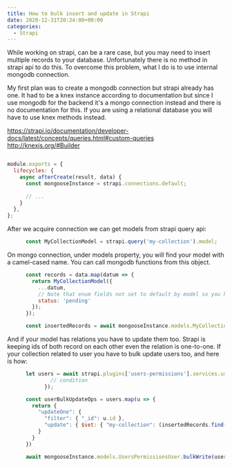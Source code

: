 ```yaml
---
title: How to bulk insert and update in Strapi
date: 2020-12-31T20:24:00+00:00
categories:
  - Strapi
---
```


While working on strapi, can be a rare case, but you may need to insert multiple records to your database.
Unfortunately there is no method in strapi api to do this. To overcome this problem, what I do is to use 
internal mongodb connection.

My first plan was to create a mongodb connection but strapi already has one. It had to be a knex instance according to 
documentation but since I use mongodb for the backend it's a mongo connection instead and there is no documentation 
for this. If you are using a relational database you will have to use knex methods instead.

https://strapi.io/documentation/developer-docs/latest/concepts/queries.html#custom-queries
http://knexjs.org/#Builder

```js

module.exports = {
  lifecycles: {
    async afterCreate(result, data) {
      const mongooseInstance = strapi.connections.default;
      
      // ...
    }
  },
};
```

After we acquire connection we can get models from strapi query api:

```js
      const MyCollectionModel = strapi.query('my-collection').model;
```

On mongo connection, under models property, you will find your model with a camel-cased name. You can call mongodb 
functions from this object. 

```js
      const records = data.map(datum => {
        return MyCollectionModel({
          ...datum,
          // Note that enum fields not set to default by model so you have to do it yourself
          status: 'pending'
        });
      });

      const insertedRecords = await mongooseInstance.models.MyCollection.insertMany(records);
```

And if your model has relations you have to update them too. Strapi is keeping ids of both record on each other even 
the relation is one-to-one. If your collection related to user you have to bulk update users too, and here is how:


```js
      let users = await strapi.plugins['users-permissions'].services.user.fetchAll({
              // condition
            });

      const userBulkUpdateOps = users.map(u => {
        return {
          "updateOne": {
            "filter": { "_id": u.id },
            "update": { $set: { "my-collection": (insertedRecords.find(r => r.user == u.id)).id } }
          }
        }
      })

      await mongooseInstance.models.UsersPermissionsUser.bulkWrite(userBulkUpdateOps);
```
